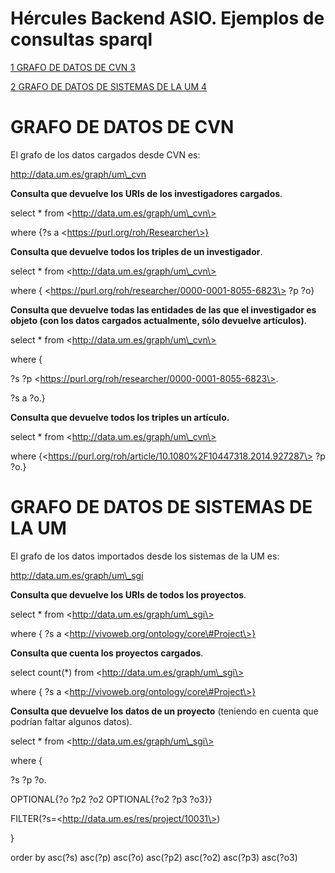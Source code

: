 # Hércules Backend ASIO. Ejemplos de consultas sparql

[1 GRAFO DE DATOS DE CVN 3](#grafo-de-datos-de-cvn)

[2 GRAFO DE DATOS DE SISTEMAS DE LA UM
4](#grafo-de-datos-de-sistemas-de-la-um)

GRAFO DE DATOS DE CVN
=====================

El grafo de los datos cargados desde CVN es:

http://data.um.es/graph/um\_cvn

**Consulta que devuelve los URIs de los investigadores cargados**.

select \* from \<http://data.um.es/graph/um\_cvn\>

where {?s a \<https://purl.org/roh/Researcher\>}

**Consulta que devuelve todos los triples de un investigador**.

select \* from \<http://data.um.es/graph/um\_cvn\>

where { \<https://purl.org/roh/researcher/0000-0001-8055-6823\> ?p ?o}

**Consulta que devuelve todas las entidades de las que el investigador
es objeto (**con los datos cargados actualmente, sólo devuelve
artículos**)**.

select \* from \<http://data.um.es/graph/um\_cvn\>

where {

?s ?p \<https://purl.org/roh/researcher/0000-0001-8055-6823\>.

?s a ?o.}

**Consulta que devuelve todos los triples un artículo.**

select \* from \<http://data.um.es/graph/um\_cvn\>

where {\<https://purl.org/roh/article/10.1080%2F10447318.2014.927287\>
?p ?o.}

GRAFO DE DATOS DE SISTEMAS DE LA UM
===================================

El grafo de los datos importados desde los sistemas de la UM es:

http://data.um.es/graph/um\_sgi

**Consulta que devuelve los URIs de todos los proyectos**.

select \* from \<http://data.um.es/graph/um\_sgi\>

where { ?s a \<http://vivoweb.org/ontology/core\#Project\>}

**Consulta que cuenta los proyectos cargados**.

select count(\*) from \<http://data.um.es/graph/um\_sgi\>

where { ?s a \<http://vivoweb.org/ontology/core\#Project\>}

**Consulta que devuelve los datos de un proyecto** (teniendo en cuenta
que podrían faltar algunos datos).

select \* from \<http://data.um.es/graph/um\_sgi\>

where {

?s ?p ?o.

OPTIONAL{?o ?p2 ?o2 OPTIONAL{?o2 ?p3 ?o3}}

FILTER(?s=\<http://data.um.es/res/project/10031\>)

}

order by asc(?s) asc(?p) asc(?o) asc(?p2) asc(?o2) asc(?p3) asc(?o3)
